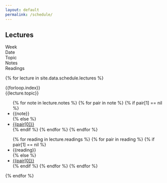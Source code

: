 ```yaml
---
layout: default
permalink: /schedule/
---
```


## Lectures

<div class="week hrow">
    <div class="week_id">Week</div>
    <div class="date">Date</div>
	<div class="topic">Topic</div>
    <div class="notes">Notes</div>
    <div class="readings">Readings</div>
</div>

{% for lecture in site.data.schedule.lectures %}
<div class="week {% cycle "odd", "even" %}">
    <div class="week_id">{{forloop.index}}</div>
    <div class="date"></div>
	<div class="topic">{{lecture.topic}}</div>
    <div class="notes">
                    <ul>
                        {% for note in lecture.notes %}
                            {% for pair in note %}
                                {% if pair[1] == nil %}
                                    <li>{{note}}</li>
                                {% else %}
                                    <li><a href="{{pair[1] | absolute_url }}">{{pair[0]}}</a></li>
                                {% endif %}
                            {% endfor %}
    					{% endfor %}
                    </ul>
    </div>
    <div class="readings">
                    <ul>
                    {% for reading in lecture.readings %}
                        {% for pair in reading %}
                            {% if pair[1] == nil %}
                                <li>{{reading}}</li>
                            {% else %}
                                <li><a href="{{pair[1] | absolute_url  }}">{{pair[0]}}</a></li>
                            {% endif %}
                        {% endfor %}
					{% endfor %}
                    </ul>
    </div>
</div>
{% endfor %}

<script type="text/javascript">
   make_schedule(0);
</script>
